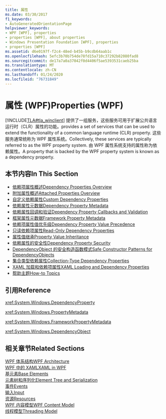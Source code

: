 ```yaml
---
title: 属性
ms.date: 03/30/2017
f1_keywords:
- AutoGeneratedOrientationPage
helpviewer_keywords:
- WPF [WPF], properties
- properties [WPF], about properties
- Windows Presentation Foundation [WPF], properties
- properties [WPF]
ms.assetid: d6e0197f-f2c4-48ed-b45b-b9cdb64aab1c
ms.openlocfilehash: 5efc3b70b754de78fd15a710c37292b82080fad8
ms.sourcegitcommit: de17a7a0a37042f0d4406f5ae5393531caeb25ba
ms.translationtype: MT
ms.contentlocale: zh-CN
ms.lasthandoff: 01/24/2020
ms.locfileid: "76731849"
---
```

# <a name="properties-wpf"></a><span data-ttu-id="6749a-102">属性 (WPF)</span><span class="sxs-lookup"><span data-stu-id="6749a-102">Properties (WPF)</span></span>
[!INCLUDE[TLA#tla_winclient](../../../../includes/tlasharptla-winclient-md.md)] <span data-ttu-id="6749a-103">提供了一组服务，这些服务可用于扩展公共语言运行时（CLR）属性的功能。</span><span class="sxs-lookup"><span data-stu-id="6749a-103">provides a set of services that can be used to extend the functionality of a common language runtime (CLR) property.</span></span> <span data-ttu-id="6749a-104">这些服务通常统称为 WPF 属性系统。</span><span class="sxs-lookup"><span data-stu-id="6749a-104">Collectively, these services are typically referred to as the WPF property system.</span></span> <span data-ttu-id="6749a-105">由 WPF 属性系统支持的属性称为依赖属性。</span><span class="sxs-lookup"><span data-stu-id="6749a-105">A property that is backed by the WPF property system is known as a dependency property.</span></span>  
  
## <a name="in-this-section"></a><span data-ttu-id="6749a-106">本节内容</span><span class="sxs-lookup"><span data-stu-id="6749a-106">In This Section</span></span>  

- [<span data-ttu-id="6749a-107">依赖项属性概述</span><span class="sxs-lookup"><span data-stu-id="6749a-107">Dependency Properties Overview</span></span>](dependency-properties-overview.md)
- [<span data-ttu-id="6749a-108">附加属性概述</span><span class="sxs-lookup"><span data-stu-id="6749a-108">Attached Properties Overview</span></span>](attached-properties-overview.md)
- [<span data-ttu-id="6749a-109">自定义依赖属性</span><span class="sxs-lookup"><span data-stu-id="6749a-109">Custom Dependency Properties</span></span>](custom-dependency-properties.md)
- [<span data-ttu-id="6749a-110">依赖属性元数据</span><span class="sxs-lookup"><span data-stu-id="6749a-110">Dependency Property Metadata</span></span>](dependency-property-metadata.md)
- [<span data-ttu-id="6749a-111">依赖属性回调和验证</span><span class="sxs-lookup"><span data-stu-id="6749a-111">Dependency Property Callbacks and Validation</span></span>](dependency-property-callbacks-and-validation.md)
- [<span data-ttu-id="6749a-112">框架属性元数据</span><span class="sxs-lookup"><span data-stu-id="6749a-112">Framework Property Metadata</span></span>](framework-property-metadata.md)
- [<span data-ttu-id="6749a-113">依赖项属性值优先级</span><span class="sxs-lookup"><span data-stu-id="6749a-113">Dependency Property Value Precedence</span></span>](dependency-property-value-precedence.md)
- [<span data-ttu-id="6749a-114">只读依赖项属性</span><span class="sxs-lookup"><span data-stu-id="6749a-114">Read-Only Dependency Properties</span></span>](read-only-dependency-properties.md)
- [<span data-ttu-id="6749a-115">属性值继承</span><span class="sxs-lookup"><span data-stu-id="6749a-115">Property Value Inheritance</span></span>](property-value-inheritance.md)
- [<span data-ttu-id="6749a-116">依赖属性的安全性</span><span class="sxs-lookup"><span data-stu-id="6749a-116">Dependency Property Security</span></span>](dependency-property-security.md)
- [<span data-ttu-id="6749a-117">DependencyObject 的安全构造函数模式</span><span class="sxs-lookup"><span data-stu-id="6749a-117">Safe Constructor Patterns for DependencyObjects</span></span>](safe-constructor-patterns-for-dependencyobjects.md)
- [<span data-ttu-id="6749a-118">集合类型依赖属性</span><span class="sxs-lookup"><span data-stu-id="6749a-118">Collection-Type Dependency Properties</span></span>](collection-type-dependency-properties.md)
- [<span data-ttu-id="6749a-119">XAML 加载和依赖项属性</span><span class="sxs-lookup"><span data-stu-id="6749a-119">XAML Loading and Dependency Properties</span></span>](xaml-loading-and-dependency-properties.md)
- [<span data-ttu-id="6749a-120">帮助主题</span><span class="sxs-lookup"><span data-stu-id="6749a-120">How-to Topics</span></span>](properties-how-to-topics.md)
  
## <a name="reference"></a><span data-ttu-id="6749a-121">引用</span><span class="sxs-lookup"><span data-stu-id="6749a-121">Reference</span></span>  
 <xref:System.Windows.DependencyProperty>  
  
 <xref:System.Windows.PropertyMetadata>  
  
 <xref:System.Windows.FrameworkPropertyMetadata>  
  
 <xref:System.Windows.DependencyObject>  
  
## <a name="related-sections"></a><span data-ttu-id="6749a-122">相关章节</span><span class="sxs-lookup"><span data-stu-id="6749a-122">Related Sections</span></span>  
 [<span data-ttu-id="6749a-123">WPF 体系结构</span><span class="sxs-lookup"><span data-stu-id="6749a-123">WPF Architecture</span></span>](wpf-architecture.md)  
  [<span data-ttu-id="6749a-124">WPF 中的 XAML</span><span class="sxs-lookup"><span data-stu-id="6749a-124">XAML in WPF</span></span>](xaml-in-wpf.md)  
  [<span data-ttu-id="6749a-125">基元素</span><span class="sxs-lookup"><span data-stu-id="6749a-125">Base Elements</span></span>](base-elements.md)  
  [<span data-ttu-id="6749a-126">元素树和序列化</span><span class="sxs-lookup"><span data-stu-id="6749a-126">Element Tree and Serialization</span></span>](element-tree-and-serialization.md)  
  [<span data-ttu-id="6749a-127">事件</span><span class="sxs-lookup"><span data-stu-id="6749a-127">Events</span></span>](events-wpf.md)  
  [<span data-ttu-id="6749a-128">输入</span><span class="sxs-lookup"><span data-stu-id="6749a-128">Input</span></span>](input-wpf.md)  
  [<span data-ttu-id="6749a-129">资源</span><span class="sxs-lookup"><span data-stu-id="6749a-129">Resources</span></span>](resources-wpf.md)  
  [<span data-ttu-id="6749a-130">WPF 内容模型</span><span class="sxs-lookup"><span data-stu-id="6749a-130">WPF Content Model</span></span>](../controls/wpf-content-model.md)  
  [<span data-ttu-id="6749a-131">线程模型</span><span class="sxs-lookup"><span data-stu-id="6749a-131">Threading Model</span></span>](threading-model.md)
